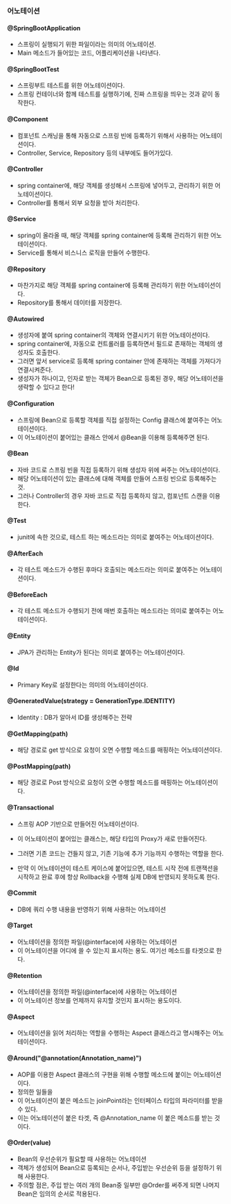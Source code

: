 ### 어노테이션

#### @SpringBootApplication

* 스프링이 실행되기 위한 파일이라는 의미의 어노테이션.
* Main 메소드가 들어있는 코드, 어플리케이션을 나타낸다.

#### @SpringBootTest

* 스프링부트 테스트를 위한 어노테이션이다.
* 스프링 컨테이너와 함께 테스트를 실행하기에, 진짜 스프링을 띄우는 것과 같이 동작한다.

#### @Component

* 컴포넌트 스캐닝을 통해 자동으로 스프링 빈에 등록하기 위해서 사용하는 어노테이션이다.
* Controller, Service, Repository 등의 내부에도 들어가있다.

#### @Controller

* spring container에, 해당 객체를 생성해서 스프링에 넣어두고, 관리하기 위한 어노테이션이다.
* Controller를 통해서 외부 요청을 받아 처리한다.

#### @Service

* spring이 올라올 때, 해당 객체를 spring container에 등록해 관리하기 위한 어노테이션이다.
* Service를 통해서 비스니스 로직을 만들어 수행한다.

#### @Repository

* 마찬가지로 해당 객체를 spring container에 등록해 관리하기 위한 어노테이션이다.
* Repository를 통해서 데이터를 저장한다.

#### @Autowired

* 생성자에 붙여 spring container의 객체와 연결시키기 위한 어노테이션이다.
* spring container에, 자동으로 컨트롤러를 등록하면서 필드로 존재하는 객체의 생성자도 호출한다.
* 그러면 앞서 service로 등록해 spring container 안에 존재하는 객체를 가져다가 연결시켜준다.
* 생성자가 하나이고, 인자로 받는 객체가 Bean으로 등록된 경우, 해당 어노테이션을 생략할 수 있다고 한다!

#### @Configuration

* 스프링에 Bean으로 등록할 객체를 직접 설정하는 Config 클래스에 붙여주는 어노테이션이다.
* 이 어노테이션이 붙어있는 클래스 안에서 @Bean을 이용해 등록해주면 된다.

#### @Bean

* 자바 코드로 스프링 빈을 직접 등록하기 위해 생성자 위에 써주는 어노테이션이다.
* 해당 어노테이션이 있는 클래스에 대해 객체를 만들어 스프링 빈으로 등록해주는 것.
* 그러나 Controller의 경우 자바 코드로 직접 등록하지 않고, 컴포넌트 스캔을 이용한다.

#### @Test

* junit에 속한 것으로, 테스트 하는 메소드라는 의미로 붙여주는 어노테이션이다.

#### @AfterEach

* 각 테스트 메소드가 수행된 후마다 호출되는 메소드라는 의미로 붙여주는 어노테이션이다.

#### @BeforeEach

* 각 테스트 메소드가 수행되기 전에 매번 호출하는 메소드라는 의미로 붙여주는 어노테이션이다.

#### @Entity

* JPA가 관리하는 Entity가 된다는 의미로 붙여주는 어노테이션이다.

#### @Id

* Primary Key로 설정한다는 의미의 어노테이션이다.

#### @GeneratedValue(strategy = GenerationType.IDENTITY)

* Identity : DB가 알아서 ID를 생성해주는 전략 

#### @GetMapping(path)

* 해당 경로로 get 방식으로 요청이 오면 수행할 메소드를 매핑하는 어노테이션이다.

#### @PostMapping(path)

* 해당 경로로 Post 방식으로 요청이 오면 수행할 메소드를 매핑하는 어노테이션이다.

#### @Transactional

* 스프링 AOP 기반으로 만들어진 어노테이션이다.
* 이 어노테이션이 붙어있는 클래스는, 해당 타입의 Proxy가 새로 만들어진다.
* 그러면 기존 코드는 건들지 않고, 기존 기능에 추가 기능까지 수행하는 역할을 한다.

* 만약 이 어노테이션이 테스트 케이스에 붙어있으면, 테스트 시작 전에 트랜잭션을 시작하고 완료 후에 항상 Rollback을 수행해 실제 DB에 반영되지 못하도록 한다.

#### @Commit

* DB에 쿼리 수행 내용을 반영하기 위해 사용하는 어노테이션

#### @Target

* 어노테이션을 정의한 파일(@interface)에 사용하는 어노테이션
* 이 어노테이션을 어디에 쓸 수 있는지 표시하는 용도. 여기선 메소드를 타겟으로 한다.

#### @Retention

* 어노테이션을 정의한 파일(@interface)에 사용하는 어노테이션
* 이 어노테이션 정보를 언제까지 유지할 것인지 표시하는 용도이다.

#### @Aspect

* 어노테이션을 읽어 처리하는 역할을 수행하는 Aspect 클래스라고 명시해주는 어노테이션이다.

#### @Around("@annotation(Annotation_name)")

* AOP를 이용한 Aspect 클래스의 구현을 위해 수행할 메소드에 붙이는 어노테이션이다.
* 정의한 일들을 
* 이 어노테이션이 붙은 메소드는 joinPoint라는 인터페이스 타입의 파라미터를 받을 수 있다.
* 이는 어노테이션이 붙은 타겟, 즉 @Annotation_name 이 붙은 메소드를 받는 것이다.

#### @Order(value)

* Bean의 우선순위가 필요할 때 사용하는 어노테이션
* 객체가 생성되어 Bean으로 등록되는 순서나, 주입받는 우선순위 등을 설정하기 위해 사용한다.
* 주의할 점은, 주입 받는 여러 개의 Bean중 일부만 @Order를 써주게 되면 나머지 Bean은 임의의 순서로 적용된다.

